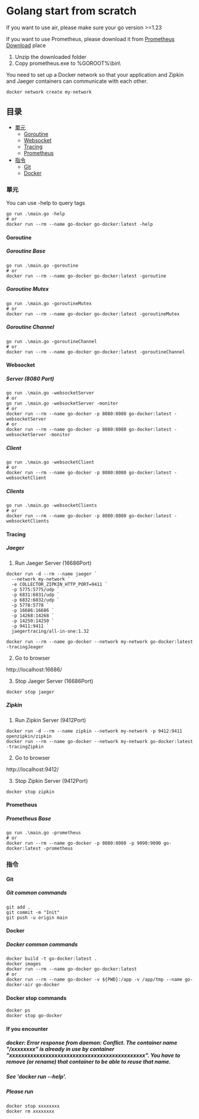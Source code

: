 # Golang start from scratch  

If you want to use air, please make sure your go version >=1.23   

If you want to use Prometheus, please download it from [Prometheus Download](https://prometheus.io/download/#:~:text=An%20open-source%20monitoring%20system%20with%20a) place
1. Unzip the downloaded folder
2. Copy prometheus.exe to %GOROOT%\bin\

You need to set up a Docker network so that your application and Zipkin and Jaeger containers can communicate with each other.
```  
docker network create my-network
```  

## 目录
  - [單元](#單元)
    - [Goroutine](#Goroutine)
    - [Websocket](#Websocket)
    - [Tracing](#Tracing)
    - [Prometheus](#Prometheus)
  - [指令](#指令)
    - [Git](#Git)
    - [Docker](#Docker)

### 單元

You can use -help to query tags
``` 
go run .\main.go -help
# or 
docker run --rm --name go-docker go-docker:latest -help  
``` 
#### Goroutine

##### Goroutine Base

``` 
go run .\main.go -goroutine
# or 
docker run --rm --name go-docker go-docker:latest -goroutine
```

##### Goroutine Mutex

``` 
go run .\main.go -goroutineMutex
# or  
docker run --rm --name go-docker go-docker:latest -goroutineMutex
```

##### Goroutine Channel

``` 
go run .\main.go -goroutineChannel
# or  
docker run --rm --name go-docker go-docker:latest -goroutineChannel
```

#### Websocket

##### Server (8080 Port)

```   
go run .\main.go -websocketServer
# or   
go run .\main.go -websocketServer -monitor
# or   
docker run --rm --name go-docker -p 8080:8080 go-docker:latest -websocketServer
# or   
docker run --rm --name go-docker -p 8080:8080 go-docker:latest -websocketServer -monitor
``` 

##### Client

```   
go run .\main.go -websocketClient
# or   
docker run --rm --name go-docker -p 8080:8080 go-docker:latest -websocketClient
``` 

##### Clients

```   
go run .\main.go -websocketClients
# or   
docker run --rm --name go-docker -p 8080:8080 go-docker:latest -websocketClients
``` 

#### Tracing

##### Jaeger

1. Run Jaeger Server (16686Port)  

```   
docker run -d --rm --name jaeger `
  --network my-network `
  -e COLLECTOR_ZIPKIN_HTTP_PORT=9411 `
  -p 5775:5775/udp `
  -p 6831:6831/udp `
  -p 6832:6832/udp `
  -p 5778:5778 `
  -p 16686:16686 `
  -p 14268:14268 `
  -p 14250:14250 `
  -p 9411:9411 `
  jaegertracing/all-in-one:1.32

docker run --rm --name go-docker --network my-network go-docker:latest -tracingJeager
``` 

2. Go to browser

http://localhost:16686/   

3. Stop Jaeger Server (16686Port)  

```   
docker stop jaeger
``` 

##### Zipkin

1. Run Zipkin Server (9412Port)  

```   
docker run -d --rm --name zipkin --network my-network -p 9412:9411 openzipkin/zipkin
docker run --rm --name go-docker --network my-network go-docker:latest -tracingZipkin
``` 

2. Go to browser

http://localhost:9412/   

3. Stop Zipkin Server (9412Port)  

```   
docker stop zipkin
``` 

#### Prometheus

##### Prometheus Base

```   
go run .\main.go -prometheus
# or   
docker run --rm --name go-docker -p 8080:8080 -p 9090:9090 go-docker:latest -prometheus
``` 

### 指令

#### Git

##### Git common commands
``` 
git add .   
git commit -m "Init"   
git push -u origin main   
``` 

#### Docker

##### Docker common commands
```   
docker build -t go-docker:latest .   
docker images 
docker run --rm --name go-docker go-docker:latest  
# or   
docker run --rm --name go-docker -v ${PWD}:/app -v /app/tmp --name go-docker-air go-docker

```   
#### Docker stop commands
```   
docker ps
docker stop go-docker
```   

#### If you encounter   

##### docker: Error response from daemon: Conflict. The container name "/xxxxxxxx" is already in use by container "xxxxxxxxxxxxxxxxxxxxxxxxxxxxxxxxxxxxxxxxxxxxx". You have to remove (or rename) that container to be able to reuse that name.
##### See 'docker run --help'.

##### Please run

```   
docker stop xxxxxxxx
docker rm xxxxxxxx
``` 